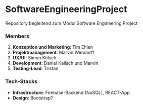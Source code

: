 # SoftwareEngineeringProject
Repository begleitend zum Modul Software Engineering Project
### Members
1. **Konzeption und Marketing**: Tim Ehlen
2. **Projektmanagement**: Marvin Wendorff
3. **UX/UI**: Simon Kölsch
4. **Development**: Daniel Kalisch und Marvin
5. **Testing-Lead**: Tristan


### Tech-Stacks
- **Infrastructure**: Firebase-Backend (NoSQL), REACT-App
- **Design**: Bootstrap?
